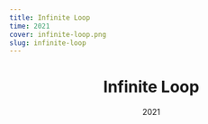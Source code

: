 ```yaml
---
title: Infinite Loop
time: 2021
cover: infinite-loop.png
slug: infinite-loop
---
```


<h1 align="center">Infinite Loop</h1>
<div align="center">2021</div>
